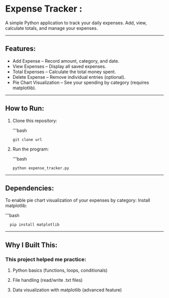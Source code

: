 # Expense Tracker :
A simple Python application to track your daily expenses. Add, view, calculate totals, and manage your expenses.

---

## Features:

- Add Expense – Record amount, category, and date.
- View Expenses – Display all saved expenses.
- Total Expenses – Calculate the total money spent.
- Delete Expense – Remove individual entries (optional).
- Pie Chart Visualization – See your spending by category (requires matplotlib).

---

## How to Run:


1. Clone this repository:

   '''bash

       git clone url

2. Run the program:

   '''bash

       python expense_tracker.py

---

## Dependencies:
To enable pie chart visualization of your expenses by category:
Install matplotlib:

'''bash

      pip install matplotlib

---

## Why I Built This:
### This project helped me practice:

1. Python basics (functions, loops, conditionals)

2. File handling (read/write .txt files)

3. Data visualization with matplotlib (advanced feature)



